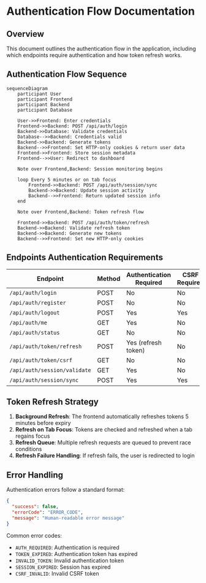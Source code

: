 # Authentication Flow Documentation

## Overview

This document outlines the authentication flow in the application, including which endpoints require authentication and how token refresh works.

## Authentication Flow Sequence

```mermaid
sequenceDiagram
    participant User
    participant Frontend
    participant Backend
    participant Database
    
    User->>Frontend: Enter credentials
    Frontend->>Backend: POST /api/auth/login
    Backend->>Database: Validate credentials
    Database-->>Backend: Credentials valid
    Backend->>Backend: Generate tokens
    Backend-->>Frontend: Set HTTP-only cookies & return user data
    Frontend->>Frontend: Store session metadata
    Frontend-->>User: Redirect to dashboard
    
    Note over Frontend,Backend: Session monitoring begins
    
    loop Every 5 minutes or on tab focus
        Frontend->>Backend: POST /api/auth/session/sync
        Backend->>Backend: Update session activity
        Backend-->>Frontend: Return updated session info
    end
    
    Note over Frontend,Backend: Token refresh flow
    
    Frontend->>Backend: POST /api/auth/token/refresh
    Backend->>Backend: Validate refresh token
    Backend->>Backend: Generate new tokens
    Backend-->>Frontend: Set new HTTP-only cookies
```

## Endpoints Authentication Requirements

| Endpoint | Method | Authentication Required | CSRF Required |
|----------|--------|-------------------------|--------------|
| `/api/auth/login` | POST | No | No |
| `/api/auth/register` | POST | No | No |
| `/api/auth/logout` | POST | Yes | Yes |
| `/api/auth/me` | GET | Yes | No |
| `/api/auth/status` | GET | No | No |
| `/api/auth/token/refresh` | POST | Yes (refresh token) | No |
| `/api/auth/token/csrf` | GET | No | No |
| `/api/auth/session/validate` | GET | Yes | No |
| `/api/auth/session/sync` | POST | Yes | Yes |

## Token Refresh Strategy

1. **Background Refresh**: The frontend automatically refreshes tokens 5 minutes before expiry
2. **Refresh on Tab Focus**: Tokens are checked and refreshed when a tab regains focus
3. **Refresh Queue**: Multiple refresh requests are queued to prevent race conditions
4. **Refresh Failure Handling**: If refresh fails, the user is redirected to login

## Error Handling

Authentication errors follow a standard format:

```json
{
  "success": false,
  "errorCode": "ERROR_CODE",
  "message": "Human-readable error message"
}
```

Common error codes:
- `AUTH_REQUIRED`: Authentication is required
- `TOKEN_EXPIRED`: Authentication token has expired
- `INVALID_TOKEN`: Invalid authentication token
- `SESSION_EXPIRED`: Session has expired
- `CSRF_INVALID`: Invalid CSRF token